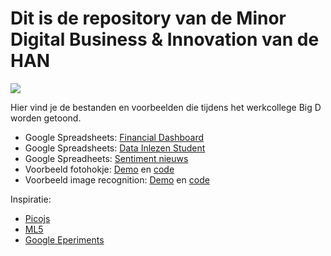 # Dit is de repository van de Minor Digital Business & Innovation van de HAN

![](https://cdn-images-1.medium.com/max/1600/1*0KFB17_NGTPB0XWyc4BSgQ.jpeg)

Hier vind je de bestanden en voorbeelden die tijdens het werkcollege Big D worden getoond.

- Google Spreadsheets: [Financial Dashboard](https://docs.google.com/spreadsheets/d/1vAmgNhrNsxfrhG_kTeseXOdR2EwdZUU63kH_tvaJprU/copy)
- Google Spreadsheets: [Data Inlezen Student](https://docs.google.com/spreadsheets/d/1ulco3taIoRR3-29HjS48IWoMufV8X0I5xwhUO5zgOfk/copy)
- Google Spreadheets: [Sentiment nieuws](https://docs.google.com/spreadsheets/d/10S_jwukMS0KBXaMtKhZmQEXLMPZxUM6shN6cpSYw07Q/copy)
- Voorbeeld fotohokje: [Demo](https://hanbedrijfskunde.github.io/dbi/camstills/webcam.html) en [code](https://github.com/hanbedrijfskunde/dbi/tree/master/camstills)
- Voorbeeld image recognition: [Demo](https://hanbedrijfskunde.github.io/dbi/ml5/webcam.html) en [code](https://github.com/hanbedrijfskunde/dbi/tree/master/ml5)

Inspiratie:

- [Picojs](https://github.com/tehnokv/picojs)
- [ML5](https://ml5js.org/)
- [Google Eperiments](https://experiments.withgoogle.com/collections)
